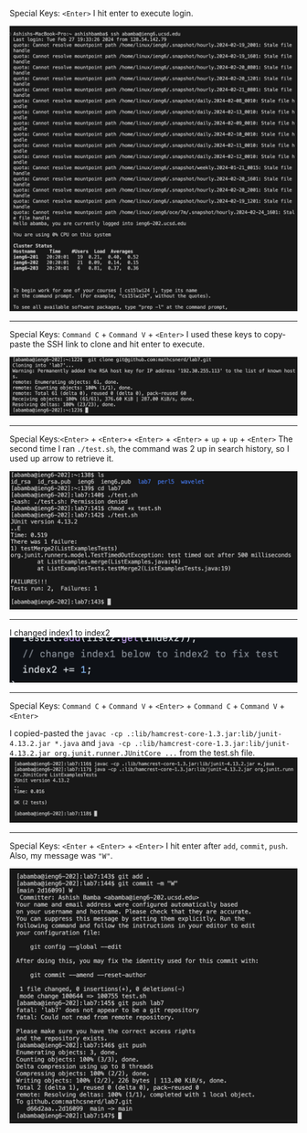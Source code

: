 Special Keys: `<Enter>`
I hit enter to execute login.

![Image](login)

-----------------------------------------------------------------------------------------------------------------------------------------------------------------------------


Special Keys: `Command C` + `Command V` + `<Enter>`
I used these keys to copy-paste the SSH link to clone and hit enter to execute.

![Image](clone)


-----------------------------------------------------------------------------------------------------------------------------------------------------------------------------
Special Keys:`<Enter>` + `<Enter>`+ `<Enter>` + `<Enter>` + `up` + `up` + `<Enter>`
The second time I ran `./test.sh`, the command was 2 up in search history, so I used up arrow to retrieve it.

![Image](Fail)



-----------------------------------------------------------------------------------------------------------------------------------------------------------------------------
I changed index1 to index2
![Image](fix)



-----------------------------------------------------------------------------------------------------------------------------------------------------------------------------
Special Keys: `Command C` + `Command V` + `<Enter>` + `Command C` + `Command V` + `<Enter>` 

I copied-pasted the `javac -cp .:lib/hamcrest-core-1.3.jar:lib/junit-4.13.2.jar *.java` and `java -cp .:lib/hamcrest-core-1.3.jar:lib/junit-4.13.2.jar org.junit.runner.JUnitCore ...` from the test.sh file.
![Image](Pass)


-----------------------------------------------------------------------------------------------------------------------------------------------------------------------------
Special Keys: `<Enter` + `<Enter>` + `<Enter>`
I hit enter after `add`, `commit`, `push`. Also, my message was `"W"`.

![Image](final)
